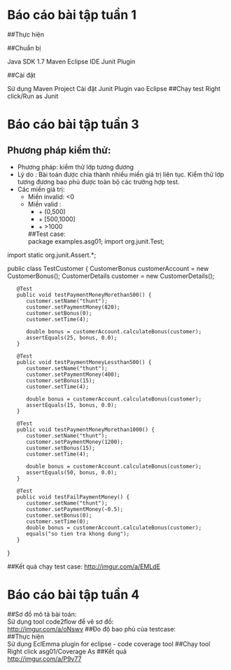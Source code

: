 # Báo cáo bài tập tuần 1
##Thực hiện

##Chuẩn bị

Java SDK 1.7
Maven Eclipse IDE
Junit Plugin

##Cài đặt

Sử dụng Maven Project
Cài đặt Junit Plugin vao Eclipse
##Chạy test
Right click/Run as Junit

# Báo cáo bài tập tuần 3
## Phương pháp kiểm thử:
* Phương pháp: kiểm thử lớp tương đương
* Lý do : Bài toán được chia thành nhiều miền giá trị liên tục. Kiểm thử lớp tương đương bao phủ được toàn bộ các trường hợp test.
* Các miền giá trị:
    - Miền invalid: <0
    - Miền valid : <ul>
                  <li>+ (0,500)</li>
                  <li>+ [500,1000]</li>
                  <li>+ >1000</li>
                  </ul>
##Test case:</br>
package examples.asg01;
import org.junit.Test;

import static org.junit.Assert.*;


public class TestCustomer {
		CustomerBonus customerAccount = new CustomerBonus();
		CustomerDetails customer = new CustomerDetails();
  
	   @Test
	   public void testPaymentMoneyMorethan500() {
	      customer.setName("thunt");
	      customer.setPaymentMoney(820);
	      customer.setBonus(0);
	      customer.setTime(4);
			
	      double bonus = customerAccount.calculateBonus(customer);
	      assertEquals(25, bonus, 0.0);
	   }

	   @Test
	   public void testPaymentMoneyLessthan500() {
	      customer.setName("thunt");
	      customer.setPaymentMoney(400);
	      customer.setBonus(15);
	      customer.setTime(4);
	      
	      double bonus = customerAccount.calculateBonus(customer);
	      assertEquals(15, bonus, 0.0);
	   }
	   
	   @Test
	   public void testPaymentMoneyMorethan1000() {
	      customer.setName("thunt");
	      customer.setPaymentMoney(1200);
	      customer.setBonus(15);
	      customer.setTime(4);
	      
	      double bonus = customerAccount.calculateBonus(customer);
	      assertEquals(50, bonus, 0.0);
	   }
	   
	   @Test
	   public void testFailPaymentMoney() {
	      customer.setName("thunt");
	      customer.setPaymentMoney(-0.5);
	      customer.setBonus(0);
	      customer.setTime(0);
	      double bonus = customerAccount.calculateBonus(customer);
	      equals("so tien tra khong dung");
	   }
}

##Kết quả chạy test case:
http://imgur.com/a/EMLdE
# Báo cáo bài tập tuần 4  
##Sơ đồ mô tả bài toán:  
Sử dụng tool code2flow để vẽ sơ đồ:  
http://imgur.com/a/oNswv
##Đo độ bao phủ của testcase:  
##Thực hiện  
Sử dụng EclEmma plugin for eclipse - code coverage tool
##Chạy tool  
Right click asg01/Coverage As
##Kết quả  
http://imgur.com/a/P9v77


